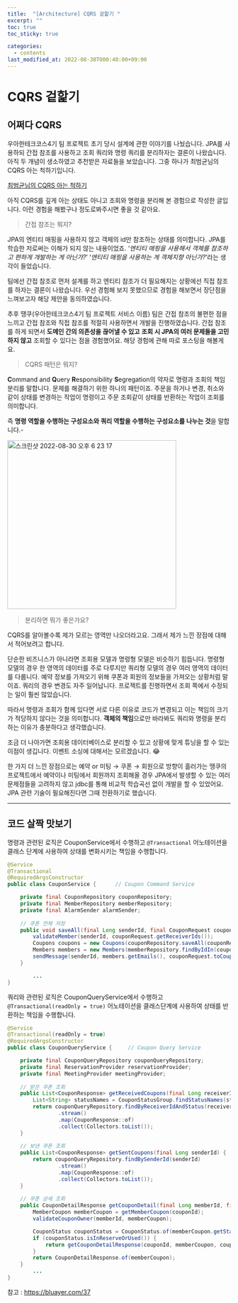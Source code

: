 ```yaml
---
title:  "[Architecture] CQRS 겉핥기 "
excerpt: ""
toc: true
toc_sticky: true

categories:
  - contents
last_modified_at: 2022-08-30TO00:40:00+09:00
---
```


# CQRS 겉핥기

## 어쩌다 CQRS

우아한테크코스4기 팀 프로젝트 초기 당시 설계에 관한 이야기를 나눴습니다. JPA를 사용하되 간접 참조를 사용하고 조회 쿼리와 명령 쿼리를 분리하자는 결론이 나왔습니다. 아직 두 개념이 생소하였고 추천받은 자료들을 보았습니다. 그중 하나가 최범균님의 CQRS 아는 척하기입니다.

[최범균님의 CQRS 아는 척하기](https://www.youtube.com/watch?v=xf0kXMTFJm8)

아직 CQRS를 깊게 아는 상태도 아니고 조회와 명령을 분리해 본 경험으로 작성한 글입니다. 이런 경험을 해봤구나 정도로봐주시면 좋을 것 같아요.

> 간접 참조는 뭐지?
>

JPA의 엔티티 매핑을 사용하지 않고 객체의 id만 참조하는 상태를 의미합니다. JPA를 학습한 저로써는 이해가 되지 않는 내용이었죠. ‘*엔티티 매핑을 사용해서 객체를 참조하고 편하게 개발하는 게 아닌가?*’ ‘*엔티티 매핑을 사용하는 게 객체지향 아닌가?*’라는 생각이 들었습니다.

팀에선 간접 참조로 먼저 설계를 하고 엔티티 참조가 더 필요해지는 상황에선 직접 참조를 하자는 결론이 나왔습니다. 우선 경험해 보지 못했으므로 경험을 해보면서 장단점을 느껴보고자 해당 제안을 동의하였습니다.

추후 땡쿠(우아한테크코스4기 팀 프로젝트 서비스 이름) 팀은 간접 참조의 불편한 점을 느끼고 간접 참조와 직접 참조를 적절히 사용하면서 개발을 진행하였습니다. 간접 참조를 하게 되면서 **도메인 간의 의존성을 끊어낼 수 있고** **조회 시 JPA의 여러 문제들을 고민하지 않고** 조회할 수 있다는 점을 경험했어요. 해당 경험에 관해 따로 포스팅을 해볼게요.

> CQRS 패턴은 뭐지?
>

**C**ommand and **Q**uery **R**esponsibility **S**egregation의 약자로 명령과 조회의 책임 분리를 말합니다. 문제를 해결하기 위한 하나의 패턴이죠. 주문을 하거나 변경, 취소와 같이 상태를 변경하는 작업이 명령이고 주문 조회같이 상태를 반환하는 작업이 조회를 의미합니다.

즉 **명령 역할을 수행하는 구성요소와 쿼리 역할을 수행하는 구성요소를 나누는 것**을 말합니다.-

<img width="381" alt="스크린샷 2022-08-30 오후 6 23 17" src="https://user-images.githubusercontent.com/58363663/187433210-f113127e-5ff1-41aa-8b10-de5da5a471e0.png">

> 분리하면 뭐가 좋은가요?
>

CQRS를 알아볼수록 제가 모르는 영역만 나오더라고요. 그래서 제가 느낀 장점에 대해서 적어보려고 합니다.

단순한 비즈니스가 아니라면 조회용 모델과 명령형 모델은 비슷하기 힘듭니다. 명령형 모델의 경우 한 영역의 데이터를 주로 다루지만 쿼리형 모델의 경우 여러 영역의 데이터를 다룹니다. 예약 정보를 가져오기 위해 쿠폰과 회원의 정보들을 가져오는 상황처럼 말이죠. 쿼리의 경우 변경도 자주 일어납니다. 프로젝트를 진행하면서 조회 쪽에서 수정되는 일이 훨씬 많았습니다.

따라서 명령과 조회가 함께 있다면 서로 다른 이유로 코드가 변경되고 이는 책임의 크기가 적당하지 않다는 것을 의미합니다. **객체의 책임**으로만 바라봐도 쿼리와 명령을 분리하는 이유가 충분하다고 생각했습니다.

조금 더 나아가면 조회용 데이터베이스로 분리할 수 있고 상황에 맞게 튜닝을 할 수 있는 이점이 생깁니다. 이벤트 소싱에 대해서는 모르겠습니다. 😂

한 가지 더 느낀 장점으로는 예약 or 미팅 → 쿠폰 → 회원으로 방향이 흘러가는 땡쿠의 프로젝트에서 예약이나 미팅에서 회원까지 조회해올 경우 JPA에서 발생할 수 있는 여러 문제점들을 고려하지 않고 jdbc를 통해 비교적 학습곡선 없이 개발을 할 수 있었어요. JPA 관련 기술이 필요해진다면 그때 전환하기로 했습니다.

---

## 코드 살짝 맛보기

명령과 관련된 로직은 CouponService에서 수행하고 `@Transactional` 어노테이션을 클래스 단계에 사용하여 상태를 변화시키는 책임을 수행합니다.

```java
@Service
@Transactional
@RequiredArgsConstructor
public class CouponService {      // Coupon Command Service

    private final CouponRepository couponRepository;
    private final MemberRepository memberRepository;
    private final AlarmSender alarmSender;
    
    // 쿠폰 전체 저장
    public void saveAll(final Long senderId, final CouponRequest couponRequest) {
        validateMember(senderId, couponRequest.getReceiverIds());
        Coupons coupons = new Coupons(couponRepository.saveAll(couponRequest.toEntities(senderId)));
        Members members = new Members(memberRepository.findByIdIn(coupons.getReceiverIds()));
        sendMessage(senderId, members.getEmails(), couponRequest.toCouponContent());
    }

		...
}
```

쿼리와 관련된 로직은 CouponQueryService에서 수행하고 `@Transactional(readOnly = true)` 어노테이션을 클래스단계에 사용하여 상태를 반환하는 책임을 수행합니다.

```java
@Service
@Transactional(readOnly = true)
@RequiredArgsConstructor
public class CouponQueryService {     // Coupon Query Service

    private final CouponQueryRepository couponQueryRepository;
    private final ReservationProvider reservationProvider;
    private final MeetingProvider meetingProvider;
    
    // 받은 쿠폰 조회
    public List<CouponResponse> getReceivedCoupons(final Long receiverId, final String status) {
        List<String> statusNames = CouponStatusGroup.findStatusNames(status);
        return couponQueryRepository.findByReceiverIdAndStatus(receiverId, statusNames)
                .stream()
                .map(CouponResponse::of)
                .collect(Collectors.toList());
    }
    
    // 보낸 쿠폰 조회
    public List<CouponResponse> getSentCoupons(final Long senderId) {
        return couponQueryRepository.findBySenderId(senderId)
                .stream()
                .map(CouponResponse::of)
                .collect(Collectors.toList());
    }
    
    // 쿠폰 상세 조회
    public CouponDetailResponse getCouponDetail(final Long memberId, final Long couponId) {
        MemberCoupon memberCoupon = getMemberCoupon(couponId);
        validateCouponOwner(memberId, memberCoupon);

        CouponStatus couponStatus = CouponStatus.of(memberCoupon.getStatus());
        if (couponStatus.isInReserveOrUsed()) {
            return getCouponDetailResponse(couponId, memberCoupon, couponStatus);
        }
        return CouponDetailResponse.of(memberCoupon);
    }
		...
}
```

참고 : https://bluayer.com/37